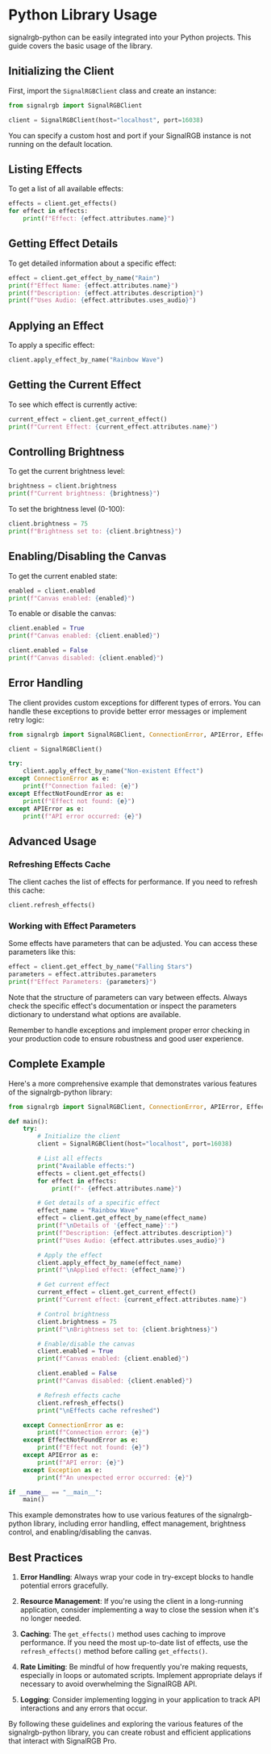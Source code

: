 # Python Library Usage

signalrgb-python can be easily integrated into your Python projects. This guide covers the basic usage of the library.

## Initializing the Client

First, import the `SignalRGBClient` class and create an instance:

```python
from signalrgb import SignalRGBClient

client = SignalRGBClient(host="localhost", port=16038)
```

You can specify a custom host and port if your SignalRGB instance is not running on the default location.

## Listing Effects

To get a list of all available effects:

```python
effects = client.get_effects()
for effect in effects:
    print(f"Effect: {effect.attributes.name}")
```

## Getting Effect Details

To get detailed information about a specific effect:

```python
effect = client.get_effect_by_name("Rain")
print(f"Effect Name: {effect.attributes.name}")
print(f"Description: {effect.attributes.description}")
print(f"Uses Audio: {effect.attributes.uses_audio}")
```

## Applying an Effect

To apply a specific effect:

```python
client.apply_effect_by_name("Rainbow Wave")
```

## Getting the Current Effect

To see which effect is currently active:

```python
current_effect = client.get_current_effect()
print(f"Current Effect: {current_effect.attributes.name}")
```

## Controlling Brightness

To get the current brightness level:

```python
brightness = client.brightness
print(f"Current brightness: {brightness}")
```

To set the brightness level (0-100):

```python
client.brightness = 75
print(f"Brightness set to: {client.brightness}")
```

## Enabling/Disabling the Canvas

To get the current enabled state:

```python
enabled = client.enabled
print(f"Canvas enabled: {enabled}")
```

To enable or disable the canvas:

```python
client.enabled = True
print(f"Canvas enabled: {client.enabled}")

client.enabled = False
print(f"Canvas disabled: {client.enabled}")
```

## Error Handling

The client provides custom exceptions for different types of errors. You can handle these exceptions to provide better error messages or implement retry logic:

```python
from signalrgb import SignalRGBClient, ConnectionError, APIError, EffectNotFoundError

client = SignalRGBClient()

try:
    client.apply_effect_by_name("Non-existent Effect")
except ConnectionError as e:
    print(f"Connection failed: {e}")
except EffectNotFoundError as e:
    print(f"Effect not found: {e}")
except APIError as e:
    print(f"API error occurred: {e}")
```

## Advanced Usage

### Refreshing Effects Cache

The client caches the list of effects for performance. If you need to refresh this cache:

```python
client.refresh_effects()
```

### Working with Effect Parameters

Some effects have parameters that can be adjusted. You can access these parameters like this:

```python
effect = client.get_effect_by_name("Falling Stars")
parameters = effect.attributes.parameters
print(f"Effect Parameters: {parameters}")
```

Note that the structure of parameters can vary between effects. Always check the specific effect's documentation or inspect the parameters dictionary to understand what options are available.

Remember to handle exceptions and implement proper error checking in your production code to ensure robustness and good user experience.

## Complete Example

Here's a more comprehensive example that demonstrates various features of the signalrgb-python library:

```python
from signalrgb import SignalRGBClient, ConnectionError, APIError, EffectNotFoundError

def main():
    try:
        # Initialize the client
        client = SignalRGBClient(host="localhost", port=16038)

        # List all effects
        print("Available effects:")
        effects = client.get_effects()
        for effect in effects:
            print(f"- {effect.attributes.name}")

        # Get details of a specific effect
        effect_name = "Rainbow Wave"
        effect = client.get_effect_by_name(effect_name)
        print(f"\nDetails of '{effect_name}':")
        print(f"Description: {effect.attributes.description}")
        print(f"Uses Audio: {effect.attributes.uses_audio}")

        # Apply the effect
        client.apply_effect_by_name(effect_name)
        print(f"\nApplied effect: {effect_name}")

        # Get current effect
        current_effect = client.get_current_effect()
        print(f"Current effect: {current_effect.attributes.name}")

        # Control brightness
        client.brightness = 75
        print(f"\nBrightness set to: {client.brightness}")

        # Enable/disable the canvas
        client.enabled = True
        print(f"Canvas enabled: {client.enabled}")

        client.enabled = False
        print(f"Canvas disabled: {client.enabled}")

        # Refresh effects cache
        client.refresh_effects()
        print("\nEffects cache refreshed")

    except ConnectionError as e:
        print(f"Connection error: {e}")
    except EffectNotFoundError as e:
        print(f"Effect not found: {e}")
    except APIError as e:
        print(f"API error: {e}")
    except Exception as e:
        print(f"An unexpected error occurred: {e}")

if __name__ == "__main__":
    main()
```

This example demonstrates how to use various features of the signalrgb-python library, including error handling, effect management, brightness control, and enabling/disabling the canvas.

## Best Practices

1. **Error Handling**: Always wrap your code in try-except blocks to handle potential errors gracefully.

2. **Resource Management**: If you're using the client in a long-running application, consider implementing a way to close the session when it's no longer needed.

3. **Caching**: The `get_effects()` method uses caching to improve performance. If you need the most up-to-date list of effects, use the `refresh_effects()` method before calling `get_effects()`.

4. **Rate Limiting**: Be mindful of how frequently you're making requests, especially in loops or automated scripts. Implement appropriate delays if necessary to avoid overwhelming the SignalRGB API.

5. **Logging**: Consider implementing logging in your application to track API interactions and any errors that occur.

By following these guidelines and exploring the various features of the signalrgb-python library, you can create robust and efficient applications that interact with SignalRGB Pro.